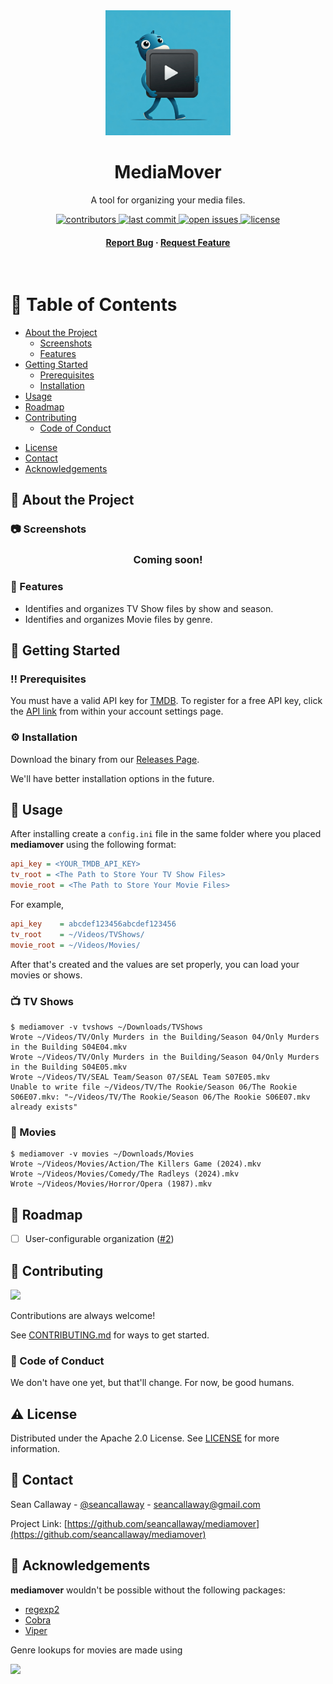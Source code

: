 <div align="center">

  <img src="docs/mediamover_logo.jpeg" alt="logo" width="200" height="auto" />
  <h1>MediaMover</h1>

  <p>A tool for organizing your media files.</p>

  <!-- Badges -->
  <p>
    <a href="https://github.com/seancallaway/mediamover/graphs/contributors">
      <img src="https://img.shields.io/github/contributors/seancallaway/mediamover" alt="contributors" />
    </a>
    <a href="#">
      <img src="https://img.shields.io/github/last-commit/seancallaway/mediamover" alt="last commit" />
    </a>
    <a href="https://github.com/seancallaway/mediamover/issues/">
      <img src="https://img.shields.io/github/issues/seancallaway/mediamover" alt="open issues" />
    </a>
    <a href="https://github.com/seancallaway/mediamover/blob/master/LICENSE">
      <img src="https://img.shields.io/github/license/seancallaway/mediamover.svg" alt="license" />
    </a>
  </p>

  <!-- Main Links -->
  <h4>
    <a href="https://github.com/seancallaway/mediamover/issues/">Report Bug</a>
    <span> · </span>
    <a href="https://github.com/seancallaway/mediamover/issues/">Request Feature</a>
  </h4>
</div>

<br />

<!-- Table of Contents -->
# :notebook_with_decorative_cover: Table of Contents

- [About the Project](#star2-about-the-project)
  * [Screenshots](#camera-screenshots)
  * [Features](#dart-features)
- [Getting Started](#toolbox-getting-started)
  * [Prerequisites](#bangbang-prerequisites)
  * [Installation](#gear-installation)
- [Usage](#eyes-usage)
- [Roadmap](#compass-roadmap)
- [Contributing](#wave-contributing)
  * [Code of Conduct](#scroll-code-of-conduct)
<!-- - [FAQ](#grey_question-faq) -->
- [License](#warning-license)
- [Contact](#handshake-contact)
- [Acknowledgements](#gem-acknowledgements)

<!-- About the Project -->
## :star2: About the Project

<!-- Screenshots -->
### :camera: Screenshots

<div align="center"> 
  <h3>Coming soon!</h3>
</div>

<!-- Features -->
### :dart: Features

- Identifies and organizes TV Show files by show and season.
- Identifies and organizes Movie files by genre.

<!-- Getting Started -->
## 	:toolbox: Getting Started

<!-- Prerequisites -->
### :bangbang: Prerequisites

You must have a valid API key for [TMDB](https://www.themoviedb.org/). To register for a free API key, click the
[API link](https://www.themoviedb.org/settings/api) from within your account settings page.

<!-- Installation -->
### :gear: Installation

Download the binary from our [Releases Page](https://github.com/seancallaway/mediamover/releases).

We'll have better installation options in the future.

<!-- Usage -->
## :eyes: Usage

After installing create a `config.ini` file in the same folder where you placed **mediamover** using the following
format:

```ini
api_key = <YOUR_TMDB_API_KEY>
tv_root = <The Path to Store Your TV Show Files>
movie_root = <The Path to Store Your Movie Files>
```

For example,

```ini
api_key    = abcdef123456abcdef123456
tv_root    = ~/Videos/TVShows/
movie_root = ~/Videos/Movies/ 
```

After that's created and the values are set properly, you can load your movies or shows.

### :tv: TV Shows

```
$ mediamover -v tvshows ~/Downloads/TVShows
Wrote ~/Videos/TV/Only Murders in the Building/Season 04/Only Murders in the Building S04E04.mkv
Wrote ~/Videos/TV/Only Murders in the Building/Season 04/Only Murders in the Building S04E05.mkv
Wrote ~/Videos/TV/SEAL Team/Season 07/SEAL Team S07E05.mkv
Unable to write file ~/Videos/TV/The Rookie/Season 06/The Rookie S06E07.mkv: "~/Videos/TV/The Rookie/Season 06/The Rookie S06E07.mkv already exists"
```

### :movie_camera: Movies

```
$ mediamover -v movies ~/Downloads/Movies
Wrote ~/Videos/Movies/Action/The Killers Game (2024).mkv
Wrote ~/Videos/Movies/Comedy/The Radleys (2024).mkv
Wrote ~/Videos/Movies/Horror/Opera (1987).mkv
```

<!-- Roadmap -->
## :compass: Roadmap

* [ ] User-configurable organization ([#2](https://github.com/seancallaway/mediamover/issues/2))

<!-- Contributing -->
## :wave: Contributing

<a href="https://github.com/seancallaway/mediamover/graphs/contributors">
  <img src="https://contrib.rocks/image?repo=seancallaway/mediamover" />
</a>

Contributions are always welcome!

See [CONTRIBUTING.md](CONTRIBUTING.md) for ways to get started.

<!-- Code of Conduct -->
### :scroll: Code of Conduct

We don't have one yet, but that'll change. For now, be good humans.

<!-- License -->
## :warning: License

Distributed under the Apache 2.0 License. See [LICENSE](LICENSE) for more information.

<!-- Contact -->
## :handshake: Contact

Sean Callaway - [@seancallaway](https://mastodon.social/@seancallaway) - seancallaway@gmail.com

Project Link: [https://github.com/seancallaway/mediamover](https://github.com/seancallaway/mediamover)

<!-- Acknowledgments -->
## :gem: Acknowledgements

**mediamover** wouldn't be possible without the following packages:

 - [regexp2](https://github.com/dlclark/regexp2)
 - [Cobra](https://cobra.dev/)
 - [Viper](https://github.com/spf13/viper)

Genre lookups for movies are made using

<a href="https://www.themoviedb.org/">
  <img src="https://www.themoviedb.org/assets/2/v4/logos/v2/blue_square_1-5bdc75aaebeb75dc7ae79426ddd9be3b2be1e342510f8202baf6bffa71d7f5c4.svg"
       width="200" />
</a>
